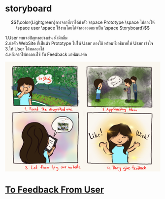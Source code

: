 # storyboard

$${\color{Lightgreen}การจากที่เราได้นำตัว \space Prototype \space ไปลองให้ \space user \space ใช้งานโดยได้จำลองออกมาเป็น \space Storyboard}$$

1.User พบเจอปัญหาอย่างเช่น นํ้ามีกลิ่ม  
2.นำตัว WebSite ที่เป็นตัว Prototype ไปให้ User ลองใช้ พร้อมทั้งอธิบายให้ User เข้าใจ  
3.ให้ User ได้ทดลองใช้  
4.หลังจากให่้ทดลองใช้ รับ Feedback มาพัฒนาต่อ  

<img src=/image/storyboard.jpeg>

[To Feedback From User](https://github.com/LeoPonin/INT100-G2-02-2Na2Jai/blob/2b05d3b5562eb097756f6794fec3dba1dd1d0a5c/Tung/Feedback%20from%20user.md)
=======